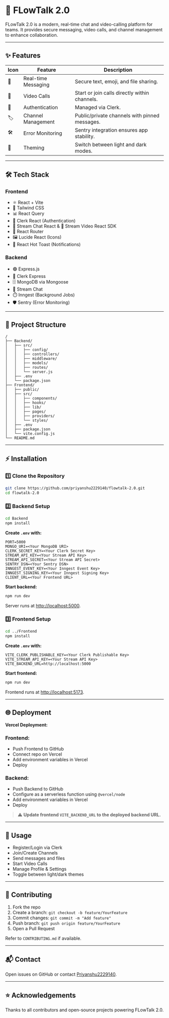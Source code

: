 # 🚀 FLowTalk 2.0

FLowTalk 2.0 is a modern, real-time chat and video-calling platform for teams. It provides secure messaging, video calls, and channel management to enhance collaboration.

---

## ✨ Features

| Icon | Feature              | Description                                   |
|------|----------------------|-----------------------------------------------|
| 💬   | Real-time Messaging  | Secure text, emoji, and file sharing.         |
| 🎥   | Video Calls          | Start or join calls directly within channels. |
| 🔐   | Authentication       | Managed via Clerk.                            |
| 🏷️   | Channel Management   | Public/private channels with pinned messages. |
| 🛠️   | Error Monitoring     | Sentry integration ensures app stability.     |
| 🌙   | Theming              | Switch between light and dark modes.          |

---

## 🛠️ Tech Stack

### **Frontend**
- ⚛️ React + Vite
- 🎨 Tailwind CSS
- 📊 React Query
- 🔐 Clerk React (Authentication)
- 💬 Stream Chat React & 🎥 Stream Video React SDK
- 🧭 React Router
- 🖼️ Lucide React (Icons)
- 🔔 React Hot Toast (Notifications)

### **Backend**
- 🟢 Express.js
- 🔐 Clerk Express
- 🗄️ MongoDB via Mongoose
- 💬 Stream Chat
- ⏱️ Inngest (Background Jobs)
- 🛡️ Sentry (Error Monitoring)

---

## 📂 Project Structure

```
/
├── Backend/
│   ├── src/
│   │   ├── config/
│   │   ├── controllers/
│   │   ├── middleware/
│   │   ├── models/
│   │   ├── routes/
│   │   └── server.js
│   ├── .env
│   └── package.json
├── Frontend/
│   ├── public/
│   ├── src/
│   │   ├── components/
│   │   ├── hooks/
│   │   ├── lib/
│   │   ├── pages/
│   │   ├── providers/
│   │   └── styles/
│   ├── .env
│   ├── package.json
│   └── vite.config.js
└── README.md
```

---

## ⚡ Installation

### 1️⃣ Clone the Repository

```bash
git clone https://github.com/priyanshu2229140/flowtalk-2.0.git
cd flowtalk-2.0
```

### 2️⃣ Backend Setup

```bash
cd Backend
npm install
```

**Create `.env` with:**
```
PORT=5000
MONGO_URI=<Your MongoDB URI>
CLERK_SECRET_KEY=<Your Clerk Secret Key>
STREAM_API_KEY=<Your Stream API Key>
STREAM_API_SECRET=<Your Stream API Secret>
SENTRY_DSN=<Your Sentry DSN>
INNGEST_EVENT_KEY=<Your Inngest Event Key>
INNGEST_SIGNING_KEY=<Your Inngest Signing Key>
CLIENT_URL=<Your Frontend URL>
```

**Start backend:**
```bash
npm run dev
```
Server runs at [http://localhost:5000](http://localhost:5000).

### 3️⃣ Frontend Setup

```bash
cd ../Frontend
npm install
```

**Create `.env` with:**
```
VITE_CLERK_PUBLISHABLE_KEY=<Your Clerk Publishable Key>
VITE_STREAM_API_KEY=<Your Stream API Key>
VITE_BACKEND_URL=http://localhost:5000
```

**Start frontend:**
```bash
npm run dev
```
Frontend runs at [http://localhost:5173](http://localhost:5173).

---

## 🌐 Deployment

**Vercel Deployment:**

### Frontend:
- Push Frontend to GitHub
- Connect repo on Vercel
- Add environment variables in Vercel
- Deploy

### Backend:
- Push Backend to GitHub
- Configure as a serverless function using `@vercel/node`
- Add environment variables in Vercel
- Deploy

> ⚠️ **Update frontend `VITE_BACKEND_URL` to the deployed backend URL.**

---

## 📝 Usage

- Register/Login via Clerk
- Join/Create Channels
- Send messages and files
- Start Video Calls
- Manage Profile & Settings
- Toggle between light/dark themes

---

## 🤝 Contributing

1. Fork the repo
2. Create a branch: `git checkout -b feature/YourFeature`
3. Commit changes: `git commit -m "Add feature"`
4. Push branch: `git push origin feature/YourFeature`
5. Open a Pull Request

Refer to `CONTRIBUTING.md` if available.

---

## 📬 Contact

Open issues on GitHub or contact [Priyanshu2229140](https://github.com/Priyanshu2229140).

---

## ⭐ Acknowledgements

Thanks to all contributors and open-source projects powering FLowTalk 2.0.
